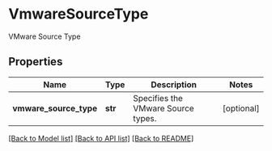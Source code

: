 # VmwareSourceType

VMware Source Type

## Properties
Name | Type | Description | Notes
------------ | ------------- | ------------- | -------------
**vmware_source_type** | **str** | Specifies the VMware Source types. | [optional] 

[[Back to Model list]](../README.md#documentation-for-models) [[Back to API list]](../README.md#documentation-for-api-endpoints) [[Back to README]](../README.md)


